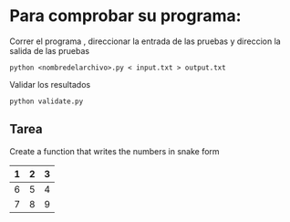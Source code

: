 # Para comprobar su programa:

Correr el programa , direccionar la entrada de las pruebas y direccion la salida de las pruebas
```
python <nombredelarchivo>.py < input.txt > output.txt
```

Validar los resultados
```
python validate.py
```

## Tarea

Create a function that writes the numbers 
in snake form 

| 1 | 2  | 3 |
| -- | -- | -- |
| 6 | 5  | 4 |
| 7 | 8  | 9 |
